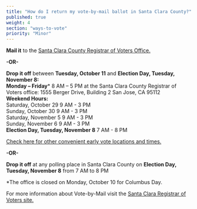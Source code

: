 ```yaml
---
title: "How do I return my vote-by-mail ballot in Santa Clara County?"
published: true
weight: 4
section: "ways-to-vote"
priority: "Minor"
---
```


**Mail it** to the [Santa Clara County Registrar of Voters Office.](https://www.sccgov.org/sites/rov/VBM/Pages/ReturningMail.aspx)  

**-OR-**  

**Drop it off** between **Tuesday, October 11** and **Election Day, Tuesday, November 8:**  
**Monday – Friday*** 8 AM – 5 PM at the Santa Clara County Registrar of Voters office: 1555 Berger Drive, Building 2 San Jose, CA 95112​  
**Weekend Hours:**  
Saturday, October 29 9 AM - 3 PM  
Sunday, October 30 9 AM - 3 PM  
Saturday, November 5 9 AM - 3 PM  
Sunday, November 6 9 AM - 3 PM  
**Election Day, Tuesday, November 8** 7 AM - 8 PM  

[Check here for other convenient early vote locations and times.](https://www.sccgov.org/sites/rov/VBM/Pages/ReturningMail.aspx)  

**-OR-**  

**Drop it off** at any polling place in Santa Clara County on **Election Day, Tuesday, November 8** from 7 AM to 8 PM  

*The office is closed on Monday, October 10 for Columbus Day.  

For more information about Vote-by-Mail visit the [Santa Clara Registrar of Voters site.](https://www.sccgov.org/sites/rov/VBM/Pages/ReturningMail.aspx)  
